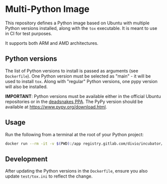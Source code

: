 # Multi-Python Image

This repository defines a Python image based on Ubuntu with multiple Python versions installed,
along with the `tox` executable. It is meant to use in CI for test purposes.

It supports both ARM and AMD architectures.

## Python versions

The list of Python versions to install is passed as arguments (see `Dockerfile`).
One Python version must be selected as "main" - it will be used to install `tox`.
Along with "regular" Python versions, one pypy version will also be installed.

**IMPORTANT**: Python versions must be available either in the official Ubuntu repositories or in
the [deadsnakes PPA](https://launchpad.net/~deadsnakes/+archive/ubuntu/ppa). The PyPy version should
be available at https://www.pypy.org/download.html.

## Usage

Run the following from a terminal at the root of your Python project:
```bash
docker run --rm -it -v $(PWD):/app registry.gitlab.com/divio/incubator/multi-Python:latest tox
```

## Development

After updating the Python versions in the `Dockerfile`, ensure you also update `test/tox.ini` to
reflect the change.
